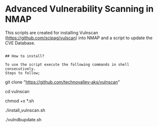 # Advanced Vulnerability Scanning in NMAP
This scripts are created for installing Vulnscan (https://github.com/scipag/vulscan) into NMAP
and a script to update the CVE Database.

```

## How to install?

To use the script execute the following commands in shell consecutively.
Steps to follow;

```
git clone "https://github.com/technovalley-aks/vulnscan"

cd vulnscan

chmod +x *.sh

./install_vulnscan.sh

./vulndbupdate.sh

```
